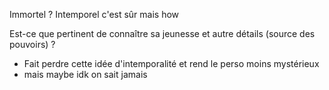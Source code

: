 Immortel ? Intemporel c'est sûr mais how

Est-ce que pertinent de connaître sa jeunesse et autre détails (source des pouvoirs) ?
- Fait perdre cette idée d'intemporalité et rend le perso moins mystérieux
- mais maybe idk on sait jamais